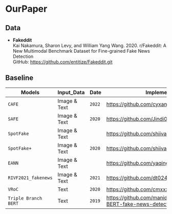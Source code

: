 # OurPaper

## Data
* **Fakeddit** \
Kai Nakamura, Sharon Levy, and William Yang Wang. 2020. r/Fakeddit: A New Multimodal Benchmark Dataset for Fine-grained Fake News Detection \
GitHub: https://github.com/entitize/Fakeddit.git 

## Baseline

| Models                | Input_Data   | Date          | Implementations                                                           | Framework      |
|-----------------------|--------------| --------------|---------------------------------------------------------------------------|----------------|
| `CAFE`                | Image & Text | `2022`        | https://github.com/cyxanna/CAFE.git                                       | `PyTorch`      |
| `SAFE`                | Image & Text | `2020`        | https://github.com/Jindi0/SAFE.git                                        | `TensorFlow`   | 
| `SpotFake`            | Image & Text |               | https://github.com/shiivangii/SpotFake.git                                | `TensorFlow`   |
| `SpotFake+`           | Image & Text | `2020`        | https://github.com/shiivangii/SpotFakePlus.git                            | `Keras`        |
| `EANN`                | Image & Text |               | https://github.com/yaqingwang/EANN-KDD18                                  | `PyTorch`      |
| `RIVF2021_fakenews`   | Image & Text | `2021`        | https://github.com/dt024/RIVF2021_fakenews.git                            | `TensorFlow`   |
| `VRoC`                | Text         | `2020`        | https://github.com/cmxxx/VRoC.git                                         | `TensorFlow`   |
| `Triple Branch BERT`  | Text         | `2019`        | https://github.com/manideep2510/siamese-BERT-fake-news-detection-LIAR.git | `TensorFlow`   |

